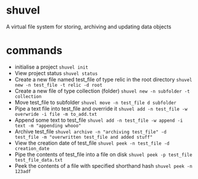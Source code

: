 # shuvel
A virtual file system for storing, archiving and updating data objects

# commands
* initialise a project `shuvel init`                      
* View project status `shuvel status`
* Create a new file named test_file of type relic in the root directory `shuvel new -n test_file -t relic -d root`
* Create a new file of type collection (folder) `shuvel new -n subfolder -t collection`
* Move test_file to subfolder `shuvel move -n test_file d subfolder`                                                           
* Pipe a text file into test_file and override it `shuvel add -n test_file -w overwride -i file -m to_add.txt`                                                      
* Append some text to test_file `shuvel add -n test_file -w append -i text -m "appending whooo"`                                     
* Archive test_file `shuvel archive -n "archiving test_file" -d test_file -m "overwritten test_file and added stuff"`   
* View the creation date of test_file `shuvel peek -n test_file -d  creation_date`                                                       
* Pipe the contents of test_file into a file on disk `shuvel peek -p test_file test_file_data.txt`
* Peek the contents of a file with specified shorthand hash `shuvel peek -n 123adf`                                                               

